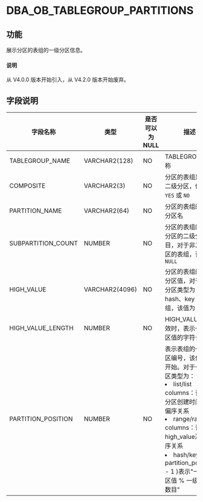 # DBA_OB_TABLEGROUP_PARTITIONS 

功能 
-------------------

展示分区的表组的一级分区信息。

<main id="notice" type='explain'>
  <h4>说明</h4>
  <p>从 V4.0.0 版本开始引入，从 V4.2.0 版本开始废弃。</p>
</main>

字段说明 
----------------------



|        字段名称        |       类型       | 是否可以为 NULL |                                                                     描述                                                                      |
|--------------------|----------------|------------|---------------------------|
| TABLEGROUP_NAME    | VARCHAR2(128)  | NO         | TABLEGROUP 名称                                            |
| COMPOSITE          | VARCHAR2(3)    | NO         | 分区的表组是否为二级分区，值为 `YES` 或 `NO`                             |
| PARTITION_NAME     | VARCHAR2(64)   | NO         | 分区的表组的一级分区名                                              |
| SUBPARTITION_COUNT | NUMBER         | NO         | 分区的表组的一级分区的二级分区数目，对于非二级分区的表组，该值为 `NULL`                  |
| HIGH_VALUE         | VARCHAR2(4096) | NO         | 分区的表组的一级分区值，对于一级分区类型为 hash、key 的表组，该值为 `NULL`            |
| HIGH_VALUE_LENGTH  | NUMBER         | NO         | HIGH_VALUE 有效时，表示一级分区值的字符长度                              |
| PARTITION_POSITION | NUMBER         | NO         | 表示表组的一级分区编号，该值从 1 开始。对于一级分区类型为： <li> list/list columns：该值和分区创建时间满足偏序关系   <li> range/range columns：该值和high_value满足偏序关系   <li> hash/key：( partition_position  - 1 )表示"一级分区值 % 一级分区数目"    |


